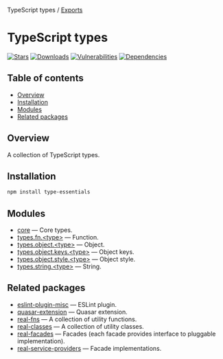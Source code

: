 TypeScript types / [Exports](modules.md)

# TypeScript types

[![Stars](https://img.shields.io/github/stars/ilyub/type-essentials)](https://github.com/ilyub/type-essentials)
[![Downloads](https://img.shields.io/npm/dm/type-essentials)](https://www.npmjs.com/package/type-essentials)
[![Vulnerabilities](https://img.shields.io/snyk/vulnerabilities/npm/type-essentials)](https://snyk.io/advisor/npm-package/type-essentials)
[![Dependencies](https://img.shields.io/librariesio/release/npm/type-essentials)](https://libraries.io/npm/type-essentials)

## Table of contents

- [Overview](#overview)
- [Installation](#installation)
- [Modules](#modules)
- [Related packages](#related-packages)

## [](#overview)Overview

A collection of TypeScript types.

## [](#installation)Installation

```sh
npm install type-essentials
```

## [](#modules)Modules

- [core](https://ilyub.github.io/type-essentials/modules/core.html) &mdash; Core types.
- [types.fn.\<type\>](https://ilyub.github.io/type-essentials/modules/function.html) &mdash; Function.
- [types.object.\<type\>](https://ilyub.github.io/type-essentials/modules/object.html) &mdash; Object.
- [types.object.keys.\<type\>](https://ilyub.github.io/type-essentials/modules/object_keys.html) &mdash; Object keys.
- [types.object.style.\<type\>](https://ilyub.github.io/type-essentials/modules/object_style.html) &mdash; Object style.
- [types.string.\<type\>](https://ilyub.github.io/type-essentials/modules/string.html) &mdash; String.

## [](#related-packages)Related packages

- [eslint-plugin-misc](https://www.npmjs.com/package/eslint-plugin-misc) &mdash; ESLint plugin.
- [quasar-extension](https://www.npmjs.com/package/quasar-extension) &mdash; Quasar extension.
- [real-fns](https://www.npmjs.com/package/real-fns) &mdash; A collection of utility functions.
- [real-classes](https://www.npmjs.com/package/real-classes) &mdash; A collection of utility classes.
- [real-facades](https://www.npmjs.com/package/real-facades) &mdash; Facades (each facade provides interface to pluggable implementation).
- [real-service-providers](https://www.npmjs.com/package/real-service-providers) &mdash; Facade implementations.
